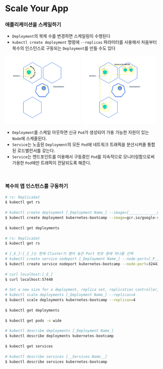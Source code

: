 # **Scale Your App**

### 애플리케이션을 스케일하기
- `Deployment`의 복제 수를 변경하면 스케일링이 수행된다
- `kubectl create deployment` 명령에 `--replicas` 파라미터를 사용해서 처음부터 복수의 인스턴스로 구동되는 `Deployment`를 만들 수도 있다

<img src="image/module_05_scaling1.svg" alt="스케일링 개요" width="49%"/>
<img src="image/module_05_scaling2.svg" alt="스케일링 개요" width="49%"/>

- `Deployment`를 스케일 아웃하면 신규 `Pod`가 생성되어 가용 가능한 자원이 있는 `Node`에 스케줄된다.
- `Service`는 노출된 `Deployment`의 모든 `Pod`에 네트워크 트래픽을 분산시켜줄 통합된 로드밸런서를 갖는다.
- `Service`는 엔드포인트를 이용해서 구동중인 `Pod`를 지속적으로 모니터링함으로써 가용한 `Pod`에만 트래픽이 전달되도록 해준다.

<br>

### 복수의 앱 인스턴스를 구동하기
```bash
# rs: ReplicaSet
$ kubectl get rs

# kubectl create deployment [_Deployment Name_] --image=[_____________App Image Location___________]
$ kubectl create deployment kubernetes-bootcamp --image=gcr.io/google-samples/kubernetes-bootcamp:v1

$ kubectl get deployments

# rs: ReplicaSet
$ kubectl get rs

# [_E_]:[_I_]는 현재 Cluster가 열어 놓은 Port 번호 중에 하나를 선택
# kubectl create service nodeport [_Deployment Name_] --node-port=[_P_] --tcp=8080:8080
$ kubectl create service nodeport kubernetes-bootcamp --node-port=32443 --tcp=8080:8080

# curl localhost:[_E_]
$ curl localhost:57440

# Set a new size for a deployment, replica set, replication controller, or stateful set.
# kubectl scale deployments [_Deployment Name_] --replicas=4
$ kubectl scale deployments kubernetes-bootcamp --replicas=4

$ kubectl get deployments

$ kubectl get pods -o wide

# kubectl describe deployments [_Deployment Name_]
$ kubectl describe deployments kubernetes-bootcamp

$ kubectl get services

# kubectl describe services [__Services Name__]
$ kubectl describe services kubernetes-bootcamp
```